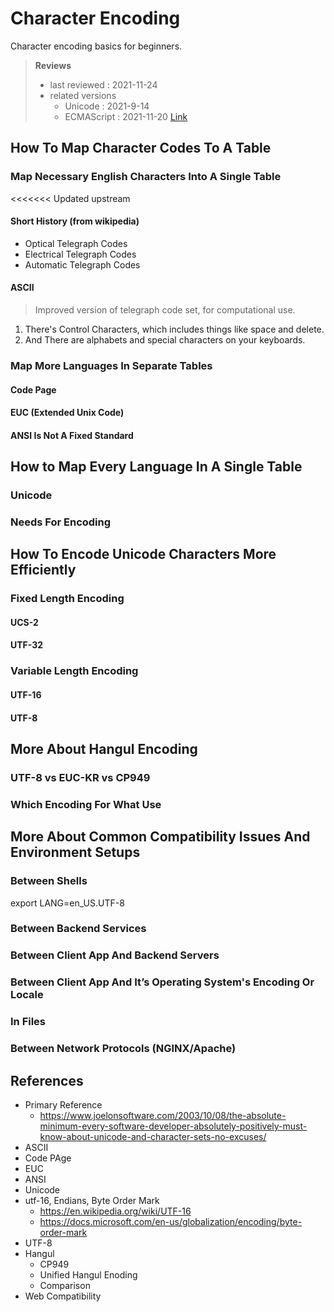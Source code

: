 # Character Encoding

Character encoding basics for beginners.

> **Reviews**
>
> - last reviewed : 2021-11-24
> - related versions
>   - Unicode : 2021-9-14
>   - ECMAScript : 2021-11-20  [Link](https://tc39.es/ecma262/#sec-terms-and-definitions-string-value)

## How To Map Character Codes To A Table

### Map Necessary English Characters Into A Single Table
<<<<<<< Updated upstream
#### Short History (from wikipedia)

- Optical Telegraph Codes
- Electrical Telegraph Codes
- Automatic Telegraph Codes

#### ASCII

>  Improved version of telegraph code set, for computational use.

1. There's Control Characters, which includes things like space and delete.
2. And There are alphabets and special characters on your keyboards.

### Map More Languages In Separate Tables
#### Code Page
#### EUC (Extended Unix Code)
#### ANSI Is Not A Fixed Standard

## How to Map Every Language In A Single Table
### Unicode
### Needs For Encoding

## How To Encode Unicode Characters More Efficiently
### Fixed Length Encoding
#### UCS-2
#### UTF-32
### Variable Length Encoding
#### UTF-16
#### UTF-8

## More About Hangul Encoding
### UTF-8 vs EUC-KR vs CP949
### Which Encoding For What Use

## More About Common Compatibility Issues And Environment Setups

### Between Shells

export LANG=en_US.UTF-8

### Between Backend Services

### Between Client App And Backend Servers

### Between Client App And It’s Operating System's Encoding Or Locale

### In Files

### Between Network Protocols (NGINX/Apache)

## References
- Primary Reference
	- https://www.joelonsoftware.com/2003/10/08/the-absolute-minimum-every-software-developer-absolutely-positively-must-know-about-unicode-and-character-sets-no-excuses/
- ASCII
- Code PAge
- EUC
- ANSI
- Unicode
- utf-16, Endians, Byte Order Mark
	- https://en.wikipedia.org/wiki/UTF-16
	- https://docs.microsoft.com/en-us/globalization/encoding/byte-order-mark
- UTF-8
- Hangul
	- CP949
	- Unified Hangul Enoding
	- Comparison
- Web Compatibility
